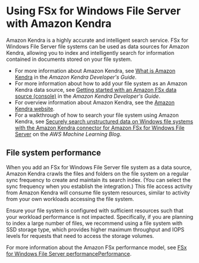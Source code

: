 # Using FSx for Windows File Server with Amazon Kendra<a name="kendra-integration"></a>

Amazon Kendra is a highly accurate and intelligent search service\. FSx for Windows File Server file systems can be used as data sources for Amazon Kendra, allowing you to index and intelligently search for information contained in documents stored on your file system\.
+ For more information about Amazon Kendra, see [ What is Amazon Kendra](https://docs.aws.amazon.com/kendra/latest/dg/what-is-kendra.html) in the *Amazon Kendra Developer's Guide*\.
+ For more information about how to add your file system as an Amazon Kendra data source, see [ Getting started with an Amazon FSx data source \(console\)](https://docs.aws.amazon.com/kendra/latest/dg/getting-started-fsx.html) in the *Amazon Kendra Developer's Guide*\.
+ For overview information about Amazon Kendra, see the [Amazon Kendra website](https://aws-preview.aka.amazon.com/kendra/)\.
+ For a walkthrough of how to search your file system using Amazon Kendra, see [Securely search unstructured data on Windows file systems with the Amazon Kendra connector for Amazon FSx for Windows File Server](http://aws.amazon.com/blogs/machine-learning/securely-search-unstructured-data-on-windows-file-systems-with-amazon-kendra-connector-for-amazon-fsx-for-windows-file-server/) on the *AWS Machine Learning Blog*\.

## File system performance<a name="kendra-file-performance"></a>

When you add an FSx for Windows File Server file system as a data source, Amazon Kendra crawls the files and folders on the file system on a regular sync frequency to create and maintain its search index\. \(You can select the sync frequency when you establish the integration\.\) This file access activity from Amazon Kendra will consume file system resources, similar to activity from your own workloads accessing the file system\.

Ensure your file system is configured with sufficient resources such that your workload performance is not impacted\. Specifically, if you are planning to index a large number of files, we recommend using a file system with SSD storage type, which provides higher maximum throughput and IOPS levels for requests that need to access the storage volumes\.

For more information about the Amazon FSx performance model, see [FSx for Windows File Server performancePerformance](performance.md)\.